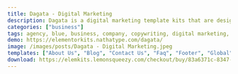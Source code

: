 ```yaml
---
title: Dagata - Digital Marketing
description: Dagata is a digital marketing template kits that are designed for corporate business who want to showcase their work, services, and professional way. This Template Kits support responsive mobile view. For full information about this template kit, please visit the demo link and enjoy the design.
categories: ["business"]
tags: agency, blue, business, company, copywriting, digital marketing, gray, marketing, modern, service, social media marketing, startup, web design, wordpress template
demo: https://elementorkits.nathatype.com/dagata/
image: /images/posts/Dagata - Digital Marketing.jpeg
templates: ["About Us", "Blog", "Contact Us", "Faq", "Footer", "Global", "Header", "Home", "Metform Contact", "Our Services", "Portfolio", "Pricing", "Single Post", "Testimonials"]
download: https://elemkits.lemonsqueezy.com/checkout/buy/83a6371c-8347-4fe5-ab70-0d652133e898
---
```

